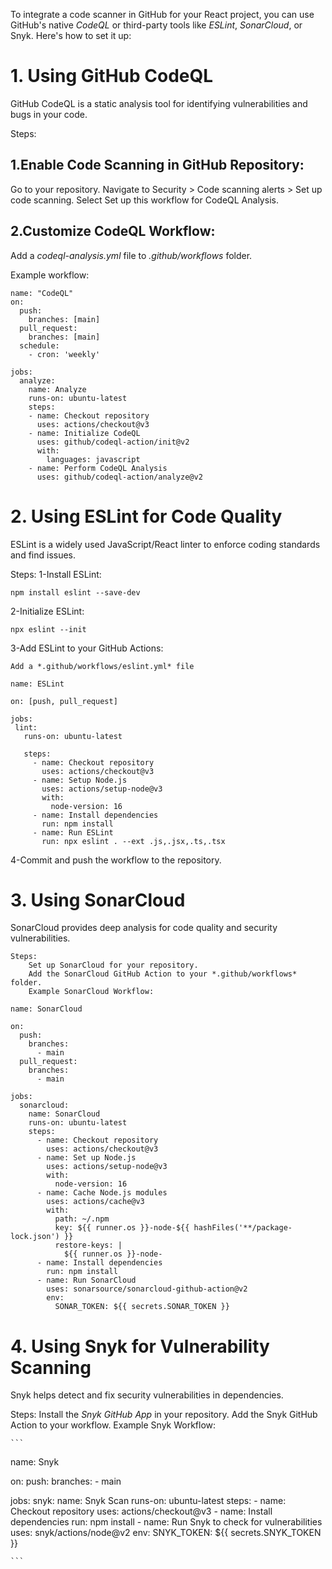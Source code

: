 To integrate a code scanner in GitHub for your React project, you can use GitHub's native *CodeQL* or third-party tools like *ESLint*, *SonarCloud*, or Snyk. Here's how to set it up:

# 1. Using GitHub CodeQL
GitHub CodeQL is a static analysis tool for identifying vulnerabilities and bugs in your code.

Steps:
## 1.Enable Code Scanning in GitHub Repository:

Go to your repository.
Navigate to Security > Code scanning alerts > Set up code scanning.
Select Set up this workflow for CodeQL Analysis.
## 2.Customize CodeQL Workflow:

Add a *codeql-analysis.yml* file to *.github/workflows* folder.

Example workflow:
```
name: "CodeQL"
on:
  push:
    branches: [main]
  pull_request:
    branches: [main]
  schedule:
    - cron: 'weekly'

jobs:
  analyze:
    name: Analyze
    runs-on: ubuntu-latest
    steps:
    - name: Checkout repository
      uses: actions/checkout@v3
    - name: Initialize CodeQL
      uses: github/codeql-action/init@v2
      with:
        languages: javascript
    - name: Perform CodeQL Analysis
      uses: github/codeql-action/analyze@v2
```


# 2. Using ESLint for Code Quality

ESLint is a widely used JavaScript/React linter to enforce coding standards and find issues.

Steps:
1-Install ESLint:

``` npm install eslint --save-dev ```

2-Initialize ESLint:

```npx eslint --init```

3-Add ESLint to your GitHub Actions:

    Add a *.github/workflows/eslint.yml* file


 ```
 name: ESLint

on: [push, pull_request]

jobs:
  lint:
    runs-on: ubuntu-latest

    steps:
      - name: Checkout repository
        uses: actions/checkout@v3
      - name: Setup Node.js
        uses: actions/setup-node@v3
        with:
          node-version: 16
      - name: Install dependencies
        run: npm install
      - name: Run ESLint
        run: npx eslint . --ext .js,.jsx,.ts,.tsx
   ```

   4-Commit and push the workflow to the repository.

# 3. Using SonarCloud


   SonarCloud provides deep analysis for code quality and security vulnerabilities.

    Steps:
        Set up SonarCloud for your repository.
        Add the SonarCloud GitHub Action to your *.github/workflows* folder.
        Example SonarCloud Workflow:

```
name: SonarCloud

on:
  push:
    branches:
      - main
  pull_request:
    branches:
      - main

jobs:
  sonarcloud:
    name: SonarCloud
    runs-on: ubuntu-latest
    steps:
      - name: Checkout repository
        uses: actions/checkout@v3
      - name: Set up Node.js
        uses: actions/setup-node@v3
        with:
          node-version: 16
      - name: Cache Node.js modules
        uses: actions/cache@v3
        with:
          path: ~/.npm
          key: ${{ runner.os }}-node-${{ hashFiles('**/package-lock.json') }}
          restore-keys: |
            ${{ runner.os }}-node-
      - name: Install dependencies
        run: npm install
      - name: Run SonarCloud
        uses: sonarsource/sonarcloud-github-action@v2
        env:
          SONAR_TOKEN: ${{ secrets.SONAR_TOKEN }}

```

# 4. Using Snyk for Vulnerability Scanning


Snyk helps detect and fix security vulnerabilities in dependencies.

Steps:
    Install the *Snyk GitHub App* in your repository.
    Add the Snyk GitHub Action to your workflow.
    Example Snyk Workflow:

    ```
name: Snyk

on:
  push:
    branches:
      - main

jobs:
  snyk:
    name: Snyk Scan
    runs-on: ubuntu-latest
    steps:
      - name: Checkout repository
        uses: actions/checkout@v3
      - name: Install dependencies
        run: npm install
      - name: Run Snyk to check for vulnerabilities
        uses: snyk/actions/node@v2
        env:
          SNYK_TOKEN: ${{ secrets.SNYK_TOKEN }}

    ```